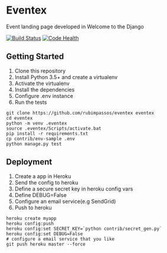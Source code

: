 # Eventex
Event landing page developed in Welcome to the Django

[![Build Status](https://travis-ci.org/rubimpassos/eventex.svg?branch=master)](https://travis-ci.org/rubimpassos/eventex)
[![Code Health](https://landscape.io/github/rubimpassos/eventex/master/landscape.svg?style=flat)](https://landscape.io/github/rubimpassos/eventex/master)


## Getting Started

1. Clone this repository
2. Install Python 3.5+ and create a virtualenv
3. Activate the virtualenv
4. Install the dependencies
5. Configure .env instance
6. Run the tests

```console
git clone https://github.com/rubimpassos/eventex eventex
cd eventex
python -m venv .eventex
source .eventex/Scripts/activate.bat
pip install -r requirements.txt
cp contrib/env-sample .env
python manage.py test
```

## Deployment

1. Create a app in Heroku
2. Send the config to heroku
3. Define a secure secret key in heroku config vars
4. Define DEBUG=False
5. Configure an email service(e.g SendGrid)
6. Push to heroku

```console
heroku create myapp
heroku config:push
heroku config:set SECRET_KEY=`python contrib/secret_gen.py`
heroku config:set DEBUG=False
# configure a email service that you like
git push heroku master --force
```